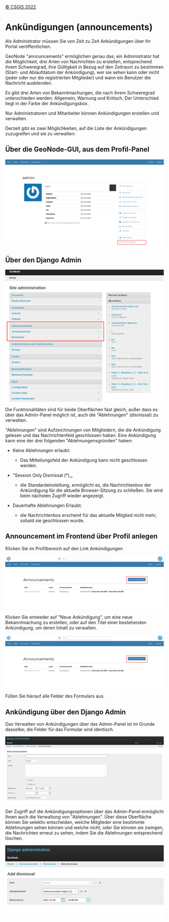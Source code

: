 <!-- the Menu -->
<link rel="stylesheet" media="all" href="../styles.css" />
<div id="logo"><a href="https://csgis.de">© CSGIS 2022</a></div>
<div id="menu"></div>
<div id="jumpMenu"></div>
<script src="../menu.js"></script>
<script src="../jumpmenu.js"></script>
<!-- the Menu -->


# Ankündigungen (announcements)

Als Administrator müssen Sie von Zeit zu Zeit Ankündigungen über Ihr Portal veröffentlichen.

GeoNode "announcements" ermöglichen genau das; ein Administrator hat die Möglichkeit, drei Arten von Nachrichten zu erstellen, entsprechend ihrem Schweregrad, ihre Gültigkeit in Bezug auf den Zeitraum zu bestimmen (Start- und Ablaufdatum der Ankündigung), wer sie sehen kann oder nicht (jeder oder nur die registrierten Mitglieder) und wann ein Benutzer die Nachricht ausblenden.

Es gibt drei Arten von Bekanntmachungen, die nach ihrem Schweregrad unterschieden werden: Allgemein, Warnung und Kritisch. Der Unterschied liegt in der Farbe der Ankündigungsbox.

Nur Administratoren und Mitarbeiter können Ankündigungen erstellen und verwalten.

Derzeit gibt es zwei Möglichkeiten, auf die Liste der Ankündigungen zuzugreifen und sie zu verwalten:

## Über die GeoNode-GUI, aus dem Profil-Panel

![Ankündigungen im Frontend verwalten](images/admin-announcments-005.png)

## Über den Django Admin

![Ankündigungen im Django Admin verwalten](images/admin-announcments-006.png)


Die Funktionalitäten sind für beide Oberflächen fast gleich, außer dass es über das Admin-Panel möglich ist, auch die "Ablehnungen" (dismissal) zu verwalten.

"Ablehnungen" sind Aufzeichnungen von Mitgliedern, die die Ankündigung gelesen und das Nachrichtenfeld geschlossen haben. Eine Ankündigung kann eine der drei folgenden "Ablehnungensgründen" haben:

- Keine Ablehnungen erlaubt: 
  - Das Mitteilungsfeld der Ankündigung kann nicht geschlossen werden.

- "Session Only Dismissal (*)_,
  - die Standardeinstellung, ermöglicht es, die Nachrichtenbox der Ankündigung für die aktuelle Browser-Sitzung zu schließen. Sie wird beim nächsten Zugriff wieder angezeigt.

- Dauerhafte Ablehnungen Erlaubt:   
  - die Nachrichtenbox erscheint für das aktuelle Mitglied nicht mehr, sobald sie geschlossen wurde.

## Announcement im Frontend über Profil anlegen

Klicken Sie im Profilbereich auf den Link Ankündigungen


![Announcement im Frontend](images/admin-announcments-007.png)


Klicken Sie entweder auf "Neue Ankündigung", um eine neue Bekanntmachung zu erstellen, oder auf den Titel einer bestehenden Ankündigung, um deren Inhalt zu verwalten.

![Ankündigung anlegen](images/admin-announcments-007.png)

Füllen Sie hierauf alle Felder des Formulars aus.

## Ankündigung über den Django Admin

Das Verwalten von Ankündigungen über das Admin-Panel ist im Grunde dasselbe; die Felder für das Formular sind identisch.

![Ankndigung im Django Admin](images/admin-announcments-009.png)

Der Zugriff auf die Ankündigungsoptionen über das Admin-Panel ermöglicht Ihnen auch die Verwaltung von "Ablehnungen". Über diese Oberfläche können Sie selektiv entscheiden, welche Mitglieder eine bestimmte Ablehnungen sehen können und welche nicht, oder Sie können sie zwingen, die Nachrichten erneut zu sehen, indem Sie die Ablehnungen entsprechend löschen.

![Django Ablehnungen verwalten](images/admin-announcments-010.png)